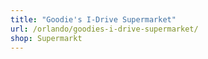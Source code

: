 ```yaml
---
title: "Goodie's I-Drive Supermarket"
url: /orlando/goodies-i-drive-supermarket/
shop: Supermarkt
---
```

